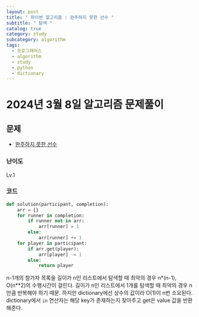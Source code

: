 ```yaml
---
layout: post
title: " 파이썬 알고리즘 : 완주하지 못한 선수 "
subtitle: " 탐색 "
catalog: true
category: study
subcategory: algorithm
tags:
  - 프로그래머스
  - algorithm
  - study
  - python
  - dictionary
---
```


# 2024년 3월 8일 알고리즘 문제풀이

## 문제

- [완주하지 못한 선수](https://school.programmers.co.kr/learn/courses/30/lessons/42576)

### 난이도

Lv.1

### 코드

```python
def solution(participant, completion):
    arr = {}
    for runner in completion:
        if runner not in arr:
            arr[runner] = 1
        else:
            arr[runner] += 1
    for player in participant:
        if arr.get(player):
            arr[player] -= 1
        else:
            return player
```

n-1개의 참가자 목록을 길이가 n인 리스트에서 탐색할 때 최악의 경우 n\*(n-1), O(n\*\*2)의 수행시간이 걸린다. 길이가 n인 리스트에서 1개를 탐색할 때 최악의 경우 n만큼 반복해야 하기 때문. 하지만 dictionary에선 상수의 값이라 O(1)이 n번 소요된다. dictionary에서 `in` 연산자는 해당 key가 존재하는지 찾아주고 get은 value 값을 반환해준다.
